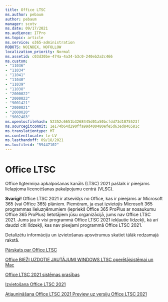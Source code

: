 ```yaml
---
title: Office LTSC
ms.author: pebaum
author: pebaum
manager: scotv
ms.date: 09/17/2021
ms.audience: ITPro
ms.topic: article
ms.service: o365-administration
ROBOTS: NOINDEX, NOFOLLOW
localization_priority: Normal
ms.assetid: c03d30be-474a-4a34-b3c0-240eb2a2c466
ms.custom:
- "11036"
- "11034"
- "11041"
- "11040"
- "11039"
- "11038"
- "2000022"
- "2000023"
- "9001421"
- "2000021"
- "2000020"
- "9002483"
ms.openlocfilehash: 52352c6651b3268445d01a50bcfdd73d1075523f
ms.sourcegitcommit: 1e174b64d290ffa99d400480efe5d63ed846581c
ms.translationtype: MT
ms.contentlocale: lv-LV
ms.lasthandoff: 09/18/2021
ms.locfileid: "59447102"
---
```

# <a name="office-ltsc"></a>Office LTSC

Office Ilgtermiņa apkalpošanas kanāls (LTSC) 2021 pašlaik ir pieejams lielapjoma licencēšanas pakalpojumu centrā (VLSC).

**Svarīgi!** Office LTSC 2021 ir atsevišķs no Office, kas ir pieejams ar Microsoft 365 (vai Office 365) plāniem. Piemēram, ja esat izvietojis Microsoft 365 programmas lieluzņēmumiem (iepriekš Office 365 ProPlus ar nosaukumu Office 365 ProPlus) lietotājiem jūsu organizācijā, jums nav Office LTSC 2021. Jums jau ir visi programmā Office LTSC 2021 iekļautie līdzekļi, kā arī daudzi citi līdzekļi, kas nav pieejami programmā Office LTSC 2021.

Detalizētu informāciju un izvietošanas apsvērumus skatiet tālāk redzamajā rakstā.

[Pārskats par Office LTSC](https://docs.microsoft.com/deployoffice/ltsc2021/overview)  

[Office BIEŽI UZDOTIE JAUTĀJUMI WINDOWS LTSC operētājsistēmai un Mac](https://support.microsoft.com/office/office-ltsc-for-windows-and-mac-faq-d574cf0b-3ebc-42cf-9035-a3b837e0463c)  

[Office LTSC 2021 sistēmas prasības](https://www.microsoft.com/microsoft-365/microsoft-365-and-office-resources?rtc=1#coreui-heading-kg69bnh)

[Izvietošana Office LTSC 2021](https://docs.microsoft.com/deployoffice/ltsc2021/deploy)

[Atjaunināšana Office LTSC 2021 Preview uz versiju Office LTSC 2021](https://docs.microsoft.com/deployoffice/ltsc2021/update-from-preview)